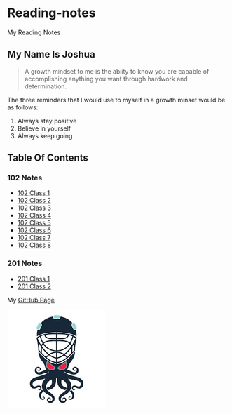 # Reading-notes

My Reading Notes

## My Name Is Joshua

> A growth mindset to me is the abiity to know you are capable of accomplishing anything you want through
> hardwork and determination.

The three reminders that I would use to myself in a growth minset would be as follows:

1. Always stay positive
2. Believe in yourself
3. Always keep going

## Table Of Contents

### 102 Notes

- [102 Class 1](102/class01.md)
- [102 Class 2](102/class02.md)
- [102 Class 3](102/class03.md)
- [102 Class 4](102/class04.md)
- [102 Class 5](102/class05.md)
- [102 Class 6](102/class06.md)
- [102 Class 7](102/class07.md)
- [102 Class 8](102/class08.md)

### 201 Notes

- [201 Class 1](201/class01.md)
- [201 Class 2](201/class02.md)

My [GitHub Page](https://github.com/Dbird54)

![My Side Hustle](hocktopus.jpg)
